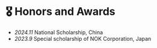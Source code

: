 # 🎖 Honors and Awards
- *2024.11* National Scholarship, China
- *2023.9* Special scholarship of NOK Corporation, Japan
